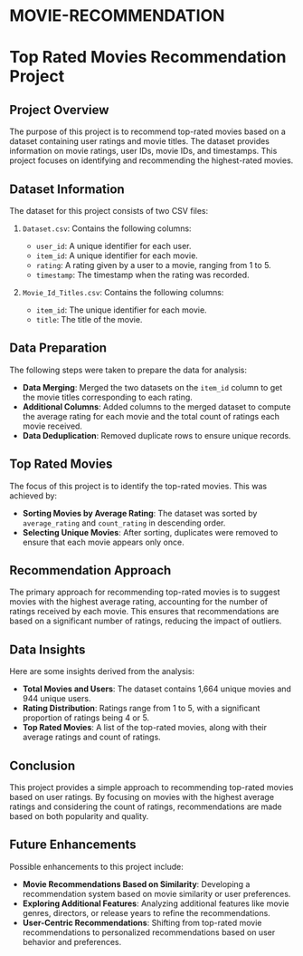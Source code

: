 # MOVIE-RECOMMENDATION
# Top Rated Movies Recommendation Project

## Project Overview
The purpose of this project is to recommend top-rated movies based on a dataset containing user ratings and movie titles. The dataset provides information on movie ratings, user IDs, movie IDs, and timestamps. This project focuses on identifying and recommending the highest-rated movies.

## Dataset Information
The dataset for this project consists of two CSV files:
1. `Dataset.csv`: Contains the following columns:
   - `user_id`: A unique identifier for each user.
   - `item_id`: A unique identifier for each movie.
   - `rating`: A rating given by a user to a movie, ranging from 1 to 5.
   - `timestamp`: The timestamp when the rating was recorded.

2. `Movie_Id_Titles.csv`: Contains the following columns:
   - `item_id`: The unique identifier for each movie.
   - `title`: The title of the movie.

## Data Preparation
The following steps were taken to prepare the data for analysis:
- **Data Merging**: Merged the two datasets on the `item_id` column to get the movie titles corresponding to each rating.
- **Additional Columns**: Added columns to the merged dataset to compute the average rating for each movie and the total count of ratings each movie received.
- **Data Deduplication**: Removed duplicate rows to ensure unique records.

## Top Rated Movies
The focus of this project is to identify the top-rated movies. This was achieved by:
- **Sorting Movies by Average Rating**: The dataset was sorted by `average_rating` and `count_rating` in descending order.
- **Selecting Unique Movies**: After sorting, duplicates were removed to ensure that each movie appears only once.

## Recommendation Approach
The primary approach for recommending top-rated movies is to suggest movies with the highest average rating, accounting for the number of ratings received by each movie. This ensures that recommendations are based on a significant number of ratings, reducing the impact of outliers.

## Data Insights
Here are some insights derived from the analysis:
- **Total Movies and Users**: The dataset contains 1,664 unique movies and 944 unique users.
- **Rating Distribution**: Ratings range from 1 to 5, with a significant proportion of ratings being 4 or 5.
- **Top Rated Movies**: A list of the top-rated movies, along with their average ratings and count of ratings.

## Conclusion
This project provides a simple approach to recommending top-rated movies based on user ratings. By focusing on movies with the highest average ratings and considering the count of ratings, recommendations are made based on both popularity and quality.

## Future Enhancements
Possible enhancements to this project include:
- **Movie Recommendations Based on Similarity**: Developing a recommendation system based on movie similarity or user preferences.
- **Exploring Additional Features**: Analyzing additional features like movie genres, directors, or release years to refine the recommendations.
- **User-Centric Recommendations**: Shifting from top-rated movie recommendations to personalized recommendations based on user behavior and preferences.
